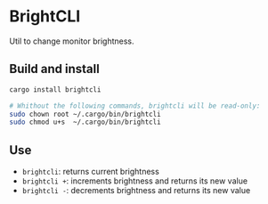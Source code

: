 # BrightCLI

Util to change monitor brightness.

## Build and install

```sh
cargo install brightcli

# Whithout the following commands, brightcli will be read-only:
sudo chown root ~/.cargo/bin/brightcli
sudo chmod u+s  ~/.cargo/bin/brightcli
```

## Use

- `brightcli`: returns current brightness
- `brightcli +`: increments brightness and returns its new value
- `brightcli -`: decrements brightness and returns its new value
